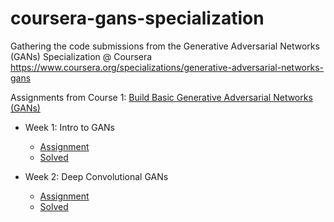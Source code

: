 # coursera-gans-specialization

Gathering the code submissions from the Generative Adversarial Networks (GANs) Specialization @ Coursera <https://www.coursera.org/specializations/generative-adversarial-networks-gans>

Assignments from Course 1: [Build Basic Generative Adversarial Networks (GANs)](https://www.coursera.org/learn/build-basic-generative-adversarial-networks-gans/home/welcome)

- Week 1: Intro to GANs
  - [Assignment](./Course1/C1W1_Your_First_GAN.ipynb)
  - [Solved](Course1/C1W1_Your_First_GAN_solved.ipynb)

- Week 2: Deep Convolutional GANs
  - [Assignment](./Course1/C1_W2_Assignment.ipynb)
  - [Solved](Course1/C1_W2_Assignment_solved.ipynb)
